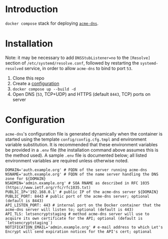 # Introduction

`docker compose` stack for deploying [`acme-dns`](https://github.com/joohoi/acme-dns).


# Installation

Note: it may be necessary to add `DNSStubListener=no` to the `[Resolve]` section of
`/etc/systemd/resolve.conf`, followed by restarting the `systemd-resolved` service,
in order to allow `acme-dns` to bind to port `53`.

1. Clone this repo
2. Create a [configuration](#configuration)
3. `docker compose up --build -d`
4. Open DNS (`53`, TCP+UDP) and HTTPS (default `8443`, TCP) ports on server

# Configuration

`acme-dns`'s configuration file is generated dynamically when the container is started using 
the template `config/config.cfg.tmpl` and environment variable substitution. It is recommended 
that these environment variables be provided in a `.env` file (the installation command above 
assumes this is the method used). A sample `.env` file is documented below; all listed environment 
variables are required unless otherwise noted.

```
DOMAIN='auth.example.org' # FQDN of the server running acme-dns
NSNAME='auth.example.org' # FQDN of the name server handling the DNS zone for ${DOMAIN}
NSADMIN='admin.example.org' # SOA RNAME as described in RFC 1035 (https://www.ietf.org/rfc/rfc1035.txt)
PUBLIC_IP='192.168.0.1' # public IP of the acme-dns server ${DOMAIN}
PUBLIC_PORT: 8443 # public port of the acme-dns server; optional (default is 8443)
API_LISTEN_PORT: 443 # internal port on the Docker container that the acme-dns server will listen to; optional (default is 443)
API_TLS: letsencryptstaging # method acme-dns server will use to acquire its own certificate for the API; optional (default is `letsencryptstaging`)
NOTIFICATION_EMAIL='admin.example.org' # e-mail address to which Let's Encrypt will send expiration notices for the API's cert; optional
```
